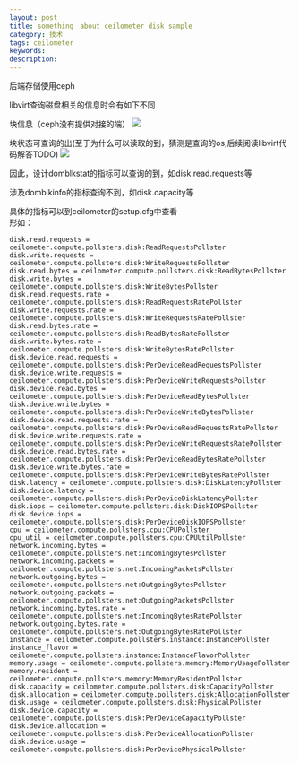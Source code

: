 ```yaml
---
layout: post
title: something　about ceilometer disk sample 
category: 技术
tags: ceilometer
keywords: 
description: 
---
```


后端存储使用ceph

libvirt查询磁盘相关的信息时会有如下不同

块信息（ceph没有提供对接的端）
![](http://i.imgur.com/IPCst9R.png)

块状态可查询的出(至于为什么可以读取的到，猜测是查询的os,后续阅读libvirt代码解答TODO)
![](http://i.imgur.com/9lz83e1.png)

因此，设计domblkstat的指标可以查询的到，如disk.read.requests等

涉及domblkinfo的指标查询不到，如disk.capacity等

具体的指标可以到ceilometer的setup.cfg中查看  
形如：

    disk.read.requests = ceilometer.compute.pollsters.disk:ReadRequestsPollster
    disk.write.requests = ceilometer.compute.pollsters.disk:WriteRequestsPollster
    disk.read.bytes = ceilometer.compute.pollsters.disk:ReadBytesPollster
    disk.write.bytes = ceilometer.compute.pollsters.disk:WriteBytesPollster
    disk.read.requests.rate = ceilometer.compute.pollsters.disk:ReadRequestsRatePollster
    disk.write.requests.rate = ceilometer.compute.pollsters.disk:WriteRequestsRatePollster
    disk.read.bytes.rate = ceilometer.compute.pollsters.disk:ReadBytesRatePollster
    disk.write.bytes.rate = ceilometer.compute.pollsters.disk:WriteBytesRatePollster
    disk.device.read.requests = ceilometer.compute.pollsters.disk:PerDeviceReadRequestsPollster
    disk.device.write.requests = ceilometer.compute.pollsters.disk:PerDeviceWriteRequestsPollster
    disk.device.read.bytes = ceilometer.compute.pollsters.disk:PerDeviceReadBytesPollster
    disk.device.write.bytes = ceilometer.compute.pollsters.disk:PerDeviceWriteBytesPollster
    disk.device.read.requests.rate = ceilometer.compute.pollsters.disk:PerDeviceReadRequestsRatePollster
    disk.device.write.requests.rate = ceilometer.compute.pollsters.disk:PerDeviceWriteRequestsRatePollster
    disk.device.read.bytes.rate = ceilometer.compute.pollsters.disk:PerDeviceReadBytesRatePollster
    disk.device.write.bytes.rate = ceilometer.compute.pollsters.disk:PerDeviceWriteBytesRatePollster
    disk.latency = ceilometer.compute.pollsters.disk:DiskLatencyPollster
    disk.device.latency = ceilometer.compute.pollsters.disk:PerDeviceDiskLatencyPollster
    disk.iops = ceilometer.compute.pollsters.disk:DiskIOPSPollster
    disk.device.iops = ceilometer.compute.pollsters.disk:PerDeviceDiskIOPSPollster
    cpu = ceilometer.compute.pollsters.cpu:CPUPollster
    cpu_util = ceilometer.compute.pollsters.cpu:CPUUtilPollster
    network.incoming.bytes = ceilometer.compute.pollsters.net:IncomingBytesPollster
    network.incoming.packets = ceilometer.compute.pollsters.net:IncomingPacketsPollster
    network.outgoing.bytes = ceilometer.compute.pollsters.net:OutgoingBytesPollster
    network.outgoing.packets = ceilometer.compute.pollsters.net:OutgoingPacketsPollster
    network.incoming.bytes.rate = ceilometer.compute.pollsters.net:IncomingBytesRatePollster
    network.outgoing.bytes.rate = ceilometer.compute.pollsters.net:OutgoingBytesRatePollster
    instance = ceilometer.compute.pollsters.instance:InstancePollster
    instance_flavor = ceilometer.compute.pollsters.instance:InstanceFlavorPollster
    memory.usage = ceilometer.compute.pollsters.memory:MemoryUsagePollster
    memory.resident = ceilometer.compute.pollsters.memory:MemoryResidentPollster
    disk.capacity = ceilometer.compute.pollsters.disk:CapacityPollster
    disk.allocation = ceilometer.compute.pollsters.disk:AllocationPollster
    disk.usage = ceilometer.compute.pollsters.disk:PhysicalPollster
    disk.device.capacity = ceilometer.compute.pollsters.disk:PerDeviceCapacityPollster
    disk.device.allocation = ceilometer.compute.pollsters.disk:PerDeviceAllocationPollster
    disk.device.usage = ceilometer.compute.pollsters.disk:PerDevicePhysicalPollster

